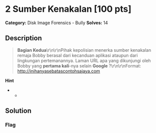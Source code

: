 # 2 Sumber Kenakalan [100 pts]

**Category:** Disk Image Forensics - Bully
**Solves:** 14

## Description
>**Bagian Kedua**\r\n\r\nPihak kepolisian menerka sumber kenakalan remaja Bobby berasal dari kecanduan aplikasi ataupun dari lingkungan pertemanannya. Laman URL apa yang dikunjungi oleh Bobby yang **pertama kali**-nya selain **Google** ?\r\n\r\nFormat:   http://inihanyasebatascontohsajaya.com

**Hint**
* -

## Solution

### Flag

